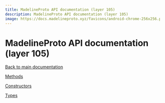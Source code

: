 ```yaml
---
title: MadelineProto API documentation (layer 105)
description: MadelineProto API documentation (layer 105)
image: https://docs.madelineproto.xyz/favicons/android-chrome-256x256.png
---
```

# MadelineProto API documentation (layer 105)  

[Back to main documentation](..)  


[Methods](methods/)

[Constructors](constructors/)

[Types](types/)
